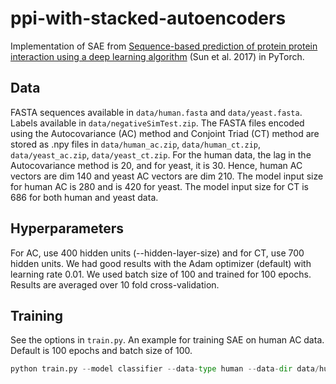 # ppi-with-stacked-autoencoders

Implementation of SAE from [Sequence-based prediction of protein protein interaction using a deep learning algorithm](https://bmcbioinformatics.biomedcentral.com/articles/10.1186/s12859-017-1700-2) (Sun et al. 2017) in PyTorch.

## Data

FASTA sequences available in `data/human.fasta` and `data/yeast.fasta`. Labels available in `data/negativeSimTest.zip`. The FASTA files encoded using the Autocovariance (AC) method and Conjoint Triad (CT) method are stored as .npy files in `data/human_ac.zip`, `data/human_ct.zip`, `data/yeast_ac.zip`, `data/yeast_ct.zip`. For the human data, the lag in the Autocovariance method is 20, and for yeast, it is 30. Hence, human AC vectors are dim 140 and yeast AC vectors are dim 210. The model input size for human AC is 280 and is 420 for yeast. The model input size for CT is 686 for both human and yeast data.

## Hyperparameters

For AC, use 400 hidden units (--hidden-layer-size) and for CT, use 700 hidden units. We had good results with the Adam optimizer (default) with learning rate 0.01. We used batch size of 100 and trained for 100 epochs. Results are averaged over 10 fold cross-validation.

## Training

See the options in `train.py`. An example for training SAE on human AC data. Default is 100 epochs and batch size of 100.
```python
python train.py --model classifier --data-type human --data-dir data/human_ac --feature-type AC --debug False --num-folds-to-use 10 --input-size 280 --hidden-layer-size 400 --lr 0.01
```
